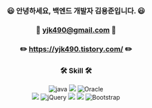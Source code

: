 <div align="center">

###  😃 안녕하세요, 백엔드 개발자 김용준입니다. 😃
###  📧 yjk490@gmail.com 📧
###  ✏️ https://yjk490.tistory.com/ ✏️

### 🛠️ Skill 🛠️
![java](https://img.shields.io/badge/Java-11-DEB887?style=flat)
<img src="https://img.shields.io/badge/Spring-6DB33F?style=flat&logo=Spring&logoColor=white"/>
![Oracle](https://img.shields.io/badge/Oracle-F80000?style=flat&logo=oracle&logoColor=white)   
<img src="https://img.shields.io/badge/JavaScript-F7DF1E?style=flat&logo=JavaScript&logoColor=black"/>
![jQuery](https://img.shields.io/badge/jquery-%230769AD.svg?style=flat&logo=jquery&logoColor=white)
<img src="https://img.shields.io/badge/HTML5-E34F26?style=flat&logo=HTML5&logoColor=white" />
<img src="https://img.shields.io/badge/CSS3-1572B6?style=flat&logo=CSS3&logoColor=white" />
![Bootstrap](https://img.shields.io/badge/bootstrap-%23563D7C.svg?style=flat&logo=bootstrap&logoColor=white)

</div>
